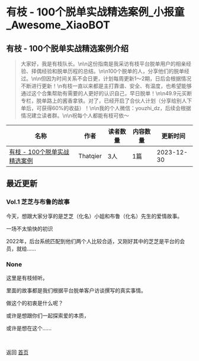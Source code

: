 # 有枝 - 100个脱单实战精选案例_小报童_Awesome_XiaoBOT

## 有枝 - 100个脱单实战精选案例介绍
> 大家好，我是有枝队长。\n\n这份指南是我采访有枝平台脱单用户的相亲经验、择偶经验和脱单历程的总结。\n\n100个脱单的人，分享他们的脱单经过。\n\n但因为时间关系不会日更，计划每周更新1～2期，日后会根据情况不断进行更新！\n有枝一直以来都是主打靠谱、安全、有温度，也希望能够通过这个合集帮助有需要的人更好的认识自己，早日脱单！\n\n49.9元买断专栏，脱单路上的酱香拿铁。对了，已经开启了合伙人计划（分享给别人下单后，可获得60%的收益）！\n\n我的个人微信：youzhi_dz，后续会根据情况建立读者群。\n\n祝每个人都能有枝可依～  
  


|名称|作者|读者数量|内容数量|更新时间|
|---|---|---|---|---|
|[有枝 - 100个脱单实战精选案例](https://xiaobot.net/p/youzhi?refer=9c3f1c95-a052-465a-9902-f6d75080262a)|Thatqier|3人|1篇|2023-12-30|

## 最近更新
### Vol.1 芝芝与布鲁的故事

今天，想跟大家分享的是芝芝（化名）小姐和布鲁（化名）先生的爱情故事。

一场不太愉快的初识

2022年，后台系统匹配到他们两个人比较合适，又刚好其中的芝芝是平台的会员，就给......

### None

这里是有枝倾听。

里面的故事都是我们根据平台脱单客户访谈撰写的真实事情。

做这个的初衷是什么呢？

或许是想跟你们一起探索爱的本质，

或许是想在这个......


<a href="https://github.com/Reno9527/awesome-xiaobot" style="color: white; text-decoration: none;">awesome-xiaobot</a>

返回 [首页](../README.md)
